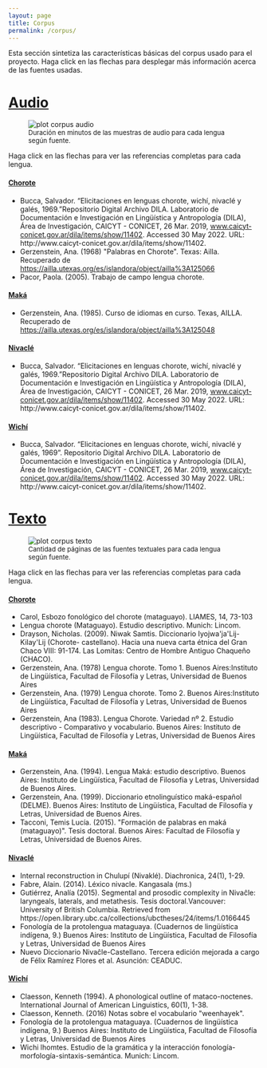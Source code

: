 ```yaml
---
layout: page
title: Corpus
permalink: /corpus/
---
```


Esta sección sintetiza las características básicas del corpus usado para el proyecto. Haga click en las flechas para desplegar más información acerca de las fuentes usadas.


<div class="py-1 mb-0 prose">
  <a class="no-underline" data-toggle="collapse" href="#audio" role="button" aria-expanded="false" aria-controls="collapseExample"><h1>Audio <span class="caret"/></h1></a>
  <div class="collapse" id="audio">
    <div class="py-1 mb-3">
      <figure>
        <img src="{{site.baseurl}}/assets/plots/corpus_dur_by_lang_audio.png" alt="plot corpus audio"/>
        <figcaption style="font-size: 13px;">Duración en minutos de las muestras de audio para cada lengua según fuente.</figcaption>
      </figure>
    </div>
    <div class="py-1 mb-0">
      <p>Haga click en las flechas para ver las referencias completas para cada lengua.</p>
      <a class="no-underline" data-toggle="collapse" href="#collapse1" role="button" aria-expanded="false" aria-controls="collapseExample"><h4>Chorote <span class="caret"/></h4></a>
        <div class="collapse" id="collapse1">
          <ul>
            <li>Bucca, Salvador. “Elicitaciones en lenguas chorote, wichí, nivaclé y galés, 1969.”Repositorio Digital Archivo DILA. Laboratorio de Documentación e Investigación en Lingüística y Antropología (DILA), Área de Investigación, CAICYT - CONICET, 26 Mar. 2019, <a href="https://www.caicyt-conicet.gov.ar/dila/items/show/11402" target="_blank">www.caicyt-conicet.gov.ar/dila/items/show/11402</a>. Accessed 30 May 2022. URL: http://www.caicyt-conicet.gov.ar/dila/items/show/11402.</li>
            <li>Gerzenstein, Ana. (1968) "Palabras en Chorote". Texas: Ailla. Recuperado de <a href="https://ailla.utexas.org/es/islandora/object/ailla%3A125066" target="_blank">https://ailla.utexas.org/es/islandora/object/ailla%3A125066</a></li>
            <li>Pacor, Paola. (2005). Trabajo de campo  lengua chorote.</li>
          </ul>
      </div>
      <a class="no-underline" data-toggle="collapse" href="#collapse2" role="button" aria-expanded="false" aria-controls="collapseExample"><h4>Maká <span class="caret"/></h4></a>
        <div class="collapse" id="collapse2">
          <ul>
          <li>Gerzenstein, Ana. (1985). Curso de idiomas en curso. Texas, AILLA. Recuperado de <a href="https://ailla.utexas.org/es/islandora/object/ailla%3A125048" target="_blank">https://ailla.utexas.org/es/islandora/object/ailla%3A125048</a></li>
        </ul>
        </div>    
      <a class="no-underline" data-toggle="collapse" href="#collapse3" role="button" aria-expanded="false" aria-controls="collapseExample"><h4>Nivaclé <span class="caret"/></h4></a>
        <div class="collapse" id="collapse3">
          <ul>
          <li>Bucca, Salvador. “Elicitaciones en lenguas chorote, wichí, nivaclé y galés, 1969.”Repositorio Digital Archivo DILA. Laboratorio de Documentación e Investigación en Lingüística y Antropología (DILA), Área de Investigación, CAICYT - CONICET, 26 Mar. 2019, <a href="https://www.caicyt-conicet.gov.ar/dila/items/show/11402" target="_blank">www.caicyt-conicet.gov.ar/dila/items/show/11402</a>. Accessed 30 May 2022. URL: http://www.caicyt-conicet.gov.ar/dila/items/show/11402.</li></ul>
        </div>
      <a class="no-underline" data-toggle="collapse" href="#collapse4" role="button" aria-expanded="false" aria-controls="collapseExample"><h4>Wichí <span class="caret"/></h4></a>
        <div class="collapse" id="collapse4">
          <ul><li>Bucca, Salvador. “Elicitaciones en lenguas chorote, wichí, nivaclé y galés, 1969”. Repositorio Digital Archivo DILA. Laboratorio de Documentación e Investigación en Lingüística y Antropología (DILA), Área de Investigación, CAICYT - CONICET, 26 Mar. 2019, <a href="https://www.caicyt-conicet.gov.ar/dila/items/show/11402" target="_blank">www.caicyt-conicet.gov.ar/dila/items/show/11402</a>. Accessed 30 May 2022. URL: http://www.caicyt-conicet.gov.ar/dila/items/show/11402.</li></ul>
        </div>
    </div>
  </div>
</div>

<div class="py-1 mb-0 prose">
  <a class="no-underline" data-toggle="collapse" href="#texto" role="button" aria-expanded="false" aria-controls="collapseExample"><h1>Texto <span class="caret"/></h1></a>
  <div class="collapse" id="texto">
        <div class="py-1 mb-3">
      <figure>
        <img src="{{site.baseurl}}/assets/plots/corpus_pags_by_lang_text.png" alt="plot corpus texto"/>
        <figcaption style="font-size: 13px;">Cantidad de páginas de las fuentes textuales para cada lengua según fuente.</figcaption>
      </figure>
    </div>
    <div class="py-1 mb-0">
      <p>Haga click en las flechas para ver las referencias completas para cada lengua.</p>    
    <a class="no-underline" data-toggle="collapse" href="#collapse5" role="button" aria-expanded="false" aria-controls="collapseExample"><h4>Chorote <span class="caret"/></h4></a>
      <div class="collapse" id="collapse5">
        <ul>
        <li>Carol, Esbozo fonológico del chorote (mataguayo). LIAMES, 14, 73-103</li>
        <li>Lengua chorote (Mataguayo). Estudio descriptivo. Munich: Lincom.</li>
        <li>Drayson, Nicholas. (2009). Niwak Samtis. Diccionario Iyojwa'ja'Lij- Kilay'Lij (Chorote- castellano). Hacia una nueva carta étnica del Gran Chaco VIII: 91-174. Las Lomitas: Centro de Hombre Antiguo Chaqueño (CHACO).</li>
        <li>Gerzenstein, Ana. (1978) Lengua chorote. Tomo 1. Buenos Aires:Instituto de Lingüística, Facultad de Filosofía y Letras, Universidad de Buenos Aires</li>
        <li>Gerzenstein, Ana. (1979) Lengua chorote. Tomo 2. Buenos Aires:Instituto de Lingüística, Facultad de Filosofía y Letras, Universidad de Buenos Aires</li>
        <li>Gerzenstein, Ana (1983). Lengua Chorote. Variedad nº 2. Estudio descriptivo - Comparativo y vocabulario. Buenos Aires: Instituto de Lingüística, Facultad de Filosofía y Letras, Universidad de Buenos Aires</li></ul>
    </div>
    <a class="no-underline" data-toggle="collapse" href="#collapse6" role="button" aria-expanded="false" aria-controls="collapseExample"><h4>Maká <span class="caret"/></h4></a>
      <div class="collapse" id="collapse6">
        <ul><li>Gerzenstein, Ana. (1994). Lengua Maká:  estudio descriptivo. Buenos Aires:  Instituto de Lingüística, Facultad de Filosofía y Letras, Universidad de Buenos Aires.</li>
        <li>Gerzenstein, Ana. (1999). Diccionario etnolinguístico maká-español (DELME). Buenos Aires:  Instituto de Lingüística, Facultad de Filosofía y Letras, Universidad de Buenos Aires.</li>
        <li>Tacconi, Temis Lucía. (2015). "Formación de palabras en maká (mataguayo)". Tesis doctoral. Buenos Aires:   Facultad de Filosofía y Letras, Universidad de Buenos Aires.</li></ul>
      </div>    
    <a class="no-underline" data-toggle="collapse" href="#collapse7" role="button" aria-expanded="false" aria-controls="collapseExample"><h4>Nivaclé <span class="caret"/></h4></a>
      <div class="collapse" id="collapse7">
        <ul><li>Internal reconstruction in Chulupí (Nivaklé). Diachronica, 24(1), 1-29.</li>
        <li>Fabre, Alain. (2014). Léxico nivacle. Kangasala (ms.)</li>
        <li>Gutiérrez, Analía (2015). Segmental and prosodic complexity in Nivaĉle: laryngeals, laterals, and metathesis. Tesis doctoral.Vancouver:  University of British Columbia. Retrieved from https://open.library.ubc.ca/collections/ubctheses/24/items/1.0166445</li>
        <li>Fonología de la protolengua mataguaya. (Cuadernos de lingüística indígena, 9.) Buenos Aires: Instituto de Lingüística, Facultad de Filosofía y Letras, Universidad de Buenos Aires</li>        
        <li>Nuevo Diccionario Nivaĉle-Castellano. Tercera edición mejorada a cargo de Félix Ramírez Flores et al. Asunción: CEADUC.</li></ul>
      </div>
    <a class="no-underline" data-toggle="collapse" href="#collapse8" role="button" aria-expanded="false" aria-controls="collapseExample"><h4>Wichí <span class="caret"/></h4></a>
      <div class="collapse" id="collapse8">
        <ul><li>Claesson, Kenneth (1994). A phonological outline of mataco-noctenes. International Journal of American Linguistics, 60(1), 1-38.</li>
        <li>Claesson, Kenneth. (2016) Notas sobre el vocabulario "weenhayek".</li>
        <li>Fonología de la protolengua mataguaya. (Cuadernos de lingüística indígena, 9.) Buenos Aires: Instituto de Lingüística, Facultad de Filosofía y Letras, Universidad de Buenos Aires</li>
        <li>Wichi lhomtes. Estudio de la gramática y la interacción fonología-morfología-sintaxis-semántica. Munich: Lincom.</li></ul>
      </div>     
  </div>
</div>
</div>